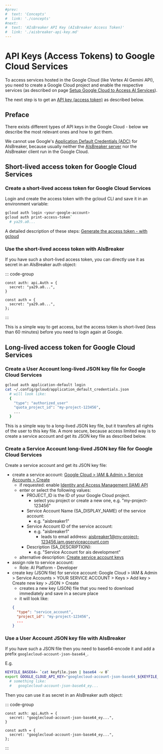 ```yaml
---
#prev:
#  text: 'Concepts'
#  link: './concepts'
#next:
#  text: 'AIsBreaker API Key (AIsBreaker Access Token)'
#  link: './aisbreaker-api-key.md'
---
```



API Keys (Access Tokens) to Google Cloud Services
=================================================

To access services hosted in the Google Cloud (like Vertex AI Gemini API), you need to create a Google Cloud project and enable the respective services (as described on page [Setup Google Cloud to Access AI Services](google-cloud-ai-setup.md)).

The next step is to get an [API key (access token)](../api-keys.md) as described below. 


Preface 
-------
There exists different types of API keys in the Google Cloud - below we describe the most relevant ones and how to get them.


We cannot use Google's [Application Default Credentials (ADC)](https://cloud.google.com/docs/authentication/application-default-credentials) for AIsBreaker, because usually neither the [AIsBreaker server](../aisbreaker-server.md) nor the AIsBreaker client run in the Google Cloud.


## Short-lived access token for Google Cloud Services
### Create a short-lived access token for Google Cloud Services
Login and create the access token with the gcloud CLI and save it in an environment variable:
```bash
gcloud auth login <your-google-account>
gcloud auth print-access-token`
  # ya29.a0...
```

A detailed description of these steps: [Generate the access token - with gcloud](https://cloud.google.com/iam/docs/create-short-lived-credentials-direct#gcloud_2)

### Use the short-lived access token with AIsBreaker
If you have such a short-lived access token, you can directly use it as secret in an AIsBreaker auth object:

::: code-group
```TypeScript[TypeScript]
const auth: api.Auth = {
  secret: "ya29.a0...",
}
```

```JavaScript[JavaScript]
const auth = {
  secret: "ya29.a0...",
};
```
:::

This is a simple way to get access, but the access token is short-lived (less than 60 minutes) before you need to login again at Google.


## Long-lived access token for Google Cloud Services
### Create a User Account long-lived JSON key file for Google Cloud Services
```bash
gcloud auth application-default login
cat ~/.config/gcloud/application_default_credentials.json 
  # will look like:
  {
    "type": "authorized_user"
    "quota_project_id": "my-project-123456",
    ...
  }
```

This is a simple way to a long-lived JSON key file, but it transfers all rights of the user to this key file. A more secure, because access limited way is to create a service account and get its JSON key file as described below.


### Create a Service Account long-lived  JSON key file for Google Cloud Services
Create a service account and get its JSON key file:
- create a service account: [Google Cloud > IAM & Admin > Service Accounts > Create](
  https://console.cloud.google.com/projectselector2/iam-admin/serviceaccounts/create?walkthrough_id=iam--create-service-account)
  - if requested: enable [Identity and Access Management (IAM) API](https://console.cloud.google.com/apis/enableflow?apiid=iam.googleapis.com)
  - enter or select the following values:
    - PROJECT_ID is the ID of your Google Cloud project.
      - select you project or create a new one, e.g. "my-project-123456"
    - Service Account Name (SA_DISPLAY_NAME) of the service account:
      - e.g. "aisbreaker1"
    - Service Account ID of the service account:
        - e.g. "aisbreaker1"
          - leads to email address: aisbreaker1@my-project-123456.iam.gserviceaccount.com
    - Description (SA_DESCRIPTION):
      - e.g. "Service Account for ais development"
  - alternative description: [Create service account keys](https://cloud.google.com/iam/docs/keys-create-delete#creating)
- assign role to service account:
  - Role: AI Platform - Developer
- create key (JSON file) for service account:
  Google Cloud > IAM & Admin > Service Accounts > YOUR SERVICE ACCOUNT > Keys > Add key > Create new key > JSON > Create
  - creates a new key (JSON) file that you need to download immediately and save in a secure place
  - it will look like:
  ```JSON
  {
    "type": "service_account",
    "project_id": "my-project-123456",
    ...
  }
  ```

### Use a User Account JSON key file with AIsBreaker
If you have such a JSON file then you need to base64-encode it and add a prefix `googlecloud-account-json-base64_`.

E.g.
```bash
KEYFILE_BASE64= `cat keyfile.json | base64 -w 0`
export GOOGLE_CLOUD_API_KEY="googlecloud-account-json-base64_${KEYFILE_BASE64}"
  # something like:
  #   googlecloud-account-json-base64_ey...
```

Then you can use it as secret in an AIsBreaker auth object:

::: code-group
```TypeScript[TypeScript]
const auth: api.Auth = {
  secret: "googlecloud-account-json-base64_ey...",
}
```

```JavaScript[JavaScript]
const auth = {
  secret: "googlecloud-account-json-base64_ey...",
};
```
:::




